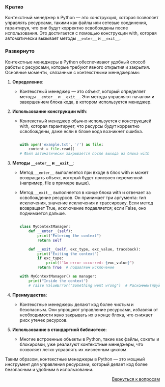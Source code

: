 ### Кратко
Контекстный менеджер в Python — это конструкция, которая позволяет управлять ресурсами, такими как файлы или сетевые соединения, гарантируя, что они будут корректно освобождены после использования. Это достигается с помощью конструкции with, которая автоматически вызывает методы `__enter__` и `__exit__`.

### Развернуто
Контекстные менеджеры в Python обеспечивают удобный способ работы с ресурсами, которые требуют явного открытия и закрытия. Основные моменты, связанные с контекстными менеджерами:

1. **Определение**:

   - Контекстный менеджер — это объект, который определяет методы `__enter__` и `__exit__`. Эти методы управляют началом и завершением блока кода, в котором используется 
     менеджер.

2. **Использование конструкции with**:

   - Контекстный менеджер обычно используется с конструкцией with, которая гарантирует, что ресурсы будут корректно освобождены, даже если в блоке кода возникнет ошибка.

     ```Python

     with open('example.txt', 'r') as file:
         content = file.read()
     # Файл автоматически закрывается после выхода из блока with
     ```

3. **Методы `__enter__` и `__exit__`**:

   - Метод `__enter__` выполняется при входе в блок with и может возвращать объект, который будет присвоен переменной (например, file в примере выше).
   - Метод `__exit__` выполняется в конце блока with и отвечает за освобождение ресурсов. Он принимает три аргумента: тип исключения, значение исключения и трассировку. Если 
     метод возвращает True, исключение подавляется; если False, оно поднимается дальше.

     ```Python

     class MyContextManager:
         def __enter__(self):
             print("Entering the context")
             return self

         def __exit__(self, exc_type, exc_value, traceback):
             print("Exiting the context")
             if exc_type:
                 print(f"An error occurred: {exc_value}")
             return True  # подавляем исключение

     with MyContextManager() as manager:
         print("Inside the context")
         # raise ValueError("Something went wrong")  # Раскомментируйте для тестирования обработки ошибок
     ```
  
4. **Преимущества**:

   - Контекстные менеджеры делают код более чистым и безопасным. Они упрощают управление ресурсами, избавляя от необходимости явно закрывать их в конце блока, что снижает 
     риск утечек ресурсов.

5. **Использование в стандартной библиотеке**:

   - Многие встроенные объекты в Python, такие как файлы, сокеты и блокировки, уже реализуют контекстные менеджеры, что позволяет легко управлять их жизненным циклом.

Таким образом, контекстные менеджеры в Python — это мощный инструмент для управления ресурсами, который делает код более безопасным и удобным в использовании.

<div align="right">

[Вернуться к вопросам](../Вопросы.md)

</div>
